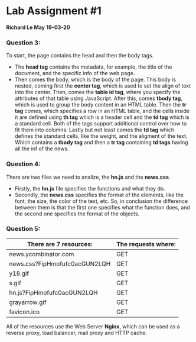 # Lab Assignment #1
**Richard Le May**
**19-03-20**

### Question 3:

To start, the page contains the head and then the body tags.
- The **head tag** contains the metadata, for example, the title of the document, and the specific info of the web page.
- Then comes the body, which is the body of the page.
This body is nested, coming first the **center tag**, which is used to set the align of text into the center. Then, comes
the **table id tag**, where you specify the attributes of that table using JavaScript. After this, comes **tbody tag**,
which is used to group the body content in an HTML table. Then the **tr tag** comes, which specifies a row in an HTML
table, and the cells inside it are defined using **th tag** which is a header cell and the **td tag** which is a standard
cell. Both of the tags support additional control over how to fit them into columns. Lastly but not least comes
the **td tag** which defines the standard cells, like the weight, and the aligment of the text. Which contains a **tbody tag**
and then a **tr tag** containing **td tags** having all the inf of the news.

### Question 4:

There are two files we need to analize, the **hn.js** and the **news.css**.
- Firstly, the **hn.js** file specifies the functions and what they do.
- Secondly, the **news.css** specifies the format of the elements, like the font, the size, the color of the text, 		  etc.
So, in conclusion the difference between them is that the first one specifies what the function does, and the second one
specifies the format of the objects.

### Question 5:

There are 7 resources:             |   The requests where:
-----------------------------------|-------------------------------
news.ycombinator.com	           |   GET
news.css?FipHmofufc0acGUN2LQH      |   GET
y18.gif                            |   GET
s.gif                              |   GET
hn.js?FipHmofufc0acGUN2LQH         |   GET
grayarrow.gif                      |   GET
favicon.ico                        |   GET
	
All of the resources use the Web Server **Nginx**, which can be used as a reverse proxy, load balancer, mail proxy and HTTP cache.
